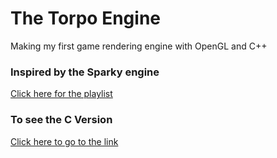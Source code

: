 # The Torpo Engine
Making my first game rendering engine with OpenGL and C++

### Inspired by the Sparky engine
[Click here for the playlist](https://www.youtube.com/playlist?list=PLlrATfBNZ98fqE45g3jZA_hLGUrD4bo6_)

### To see the C Version
[Click here to go to the link](https://github.com/engichang1467/TorpoEngineC)
